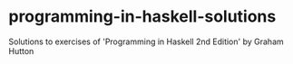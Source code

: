 # programming-in-haskell-solutions
Solutions to exercises of 'Programming in Haskell 2nd Edition' by Graham Hutton
